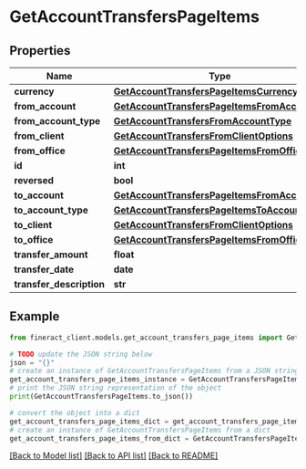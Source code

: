 # GetAccountTransfersPageItems


## Properties

Name | Type | Description | Notes
------------ | ------------- | ------------- | -------------
**currency** | [**GetAccountTransfersPageItemsCurrency**](GetAccountTransfersPageItemsCurrency.md) |  | [optional] 
**from_account** | [**GetAccountTransfersPageItemsFromAccount**](GetAccountTransfersPageItemsFromAccount.md) |  | [optional] 
**from_account_type** | [**GetAccountTransfersFromAccountType**](GetAccountTransfersFromAccountType.md) |  | [optional] 
**from_client** | [**GetAccountTransfersFromClientOptions**](GetAccountTransfersFromClientOptions.md) |  | [optional] 
**from_office** | [**GetAccountTransfersPageItemsFromOffice**](GetAccountTransfersPageItemsFromOffice.md) |  | [optional] 
**id** | **int** |  | [optional] 
**reversed** | **bool** |  | [optional] 
**to_account** | [**GetAccountTransfersPageItemsFromAccount**](GetAccountTransfersPageItemsFromAccount.md) |  | [optional] 
**to_account_type** | [**GetAccountTransfersPageItemsToAccountType**](GetAccountTransfersPageItemsToAccountType.md) |  | [optional] 
**to_client** | [**GetAccountTransfersFromClientOptions**](GetAccountTransfersFromClientOptions.md) |  | [optional] 
**to_office** | [**GetAccountTransfersPageItemsFromOffice**](GetAccountTransfersPageItemsFromOffice.md) |  | [optional] 
**transfer_amount** | **float** |  | [optional] 
**transfer_date** | **date** |  | [optional] 
**transfer_description** | **str** |  | [optional] 

## Example

```python
from fineract_client.models.get_account_transfers_page_items import GetAccountTransfersPageItems

# TODO update the JSON string below
json = "{}"
# create an instance of GetAccountTransfersPageItems from a JSON string
get_account_transfers_page_items_instance = GetAccountTransfersPageItems.from_json(json)
# print the JSON string representation of the object
print(GetAccountTransfersPageItems.to_json())

# convert the object into a dict
get_account_transfers_page_items_dict = get_account_transfers_page_items_instance.to_dict()
# create an instance of GetAccountTransfersPageItems from a dict
get_account_transfers_page_items_from_dict = GetAccountTransfersPageItems.from_dict(get_account_transfers_page_items_dict)
```
[[Back to Model list]](../README.md#documentation-for-models) [[Back to API list]](../README.md#documentation-for-api-endpoints) [[Back to README]](../README.md)


